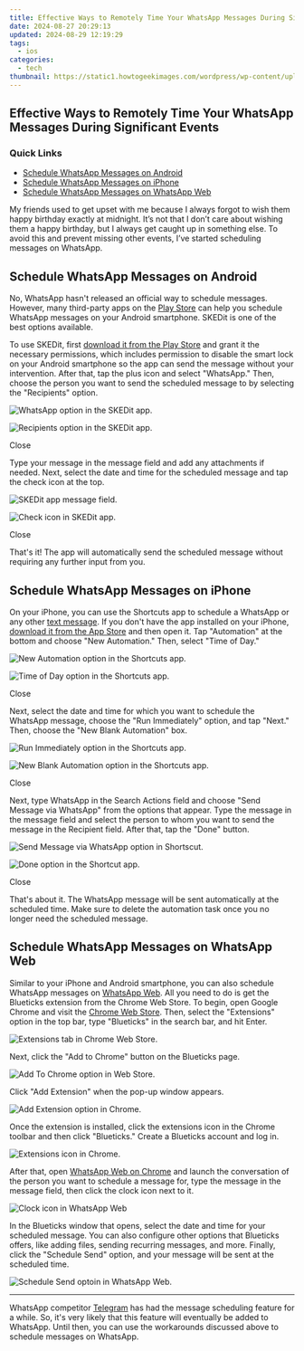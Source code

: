 ```yaml
---
title: Effective Ways to Remotely Time Your WhatsApp Messages During Significant Events
date: 2024-08-27 20:29:13
updated: 2024-08-29 12:19:29
tags:
  - ios
categories:
  - tech
thumbnail: https://static1.howtogeekimages.com/wordpress/wp-content/uploads/2024/07/a-hand-holding-a-calendar-and-the-whatsapp-icon.jpg
---
```


## Effective Ways to Remotely Time Your WhatsApp Messages During Significant Events

### Quick Links

* [Schedule WhatsApp Messages on Android](https://youtube-sure.techidaily.com/024-approved-toddler-tycoon-turned-teen-titan-the-income-of-a-kid-star/)
* [Schedule WhatsApp Messages on iPhone](https://discord-videos.techidaily.com/new-cutting-ties-in-cyberspace-an-exit-strategy-from-discords-for-2024/)
* [Schedule WhatsApp Messages on WhatsApp Web](https://fox-http.techidaily.com/in-2024-visual-learning-tips-for-video-editing-in-schools/)

 My friends used to get upset with me because I always forgot to wish them happy birthday exactly at midnight. It’s not that I don’t care about wishing them a happy birthday, but I always get caught up in something else. To avoid this and prevent missing other events, I’ve started scheduling messages on WhatsApp.

##  Schedule WhatsApp Messages on Android

 No, WhatsApp hasn't released an official way to schedule messages. However, many third-party apps on the [Play Store](https://win-answers.techidaily.com/enhancements-made-in-the-latest-fix-for-football-manager-2020-reliable-performance-guaranteed/) can help you schedule WhatsApp messages on your Android smartphone. SKEDit is one of the best options available.

 To use SKEDit, first [download it from the Play Store](https://www.anrdoezrs.net/links/3607085/type/dlg/sid/UUhtgUeUpU2004171/https://play.google.com/store/apps/details?id=com.codefish.sqedit&hl=en%5FUS) and grant it the necessary permissions, which includes permission to disable the smart lock on your Android smartphone so the app can send the message without your intervention. After that, tap the plus icon and select "WhatsApp." Then, choose the person you want to send the scheduled message to by selecting the "Recipients" option.

![WhatsApp option in the SKEDit app.](https://static1.howtogeekimages.com/wordpress/wp-content/uploads/2024/07/whatsapp-option-in-the-skedit-app.jpg) 

![Recipients option in the SKEDit app.](https://static1.howtogeekimages.com/wordpress/wp-content/uploads/2024/07/recipients-option-in-the-skedit-app.jpg) 

Close 

 Type your message in the message field and add any attachments if needed. Next, select the date and time for the scheduled message and tap the check icon at the top.

![SKEDit app message field.](https://static1.howtogeekimages.com/wordpress/wp-content/uploads/2024/07/skedit-app-message-field.jpg) 

![Check icon in SKEDit app.](https://static1.howtogeekimages.com/wordpress/wp-content/uploads/2024/07/check-icon-on-skedit-app.jpg) 

Close 

 That's it! The app will automatically send the scheduled message without requiring any further input from you.

##  Schedule WhatsApp Messages on iPhone

 On your iPhone, you can use the Shortcuts app to schedule a WhatsApp or any other [text message](https://facebook-video-footage.techidaily.com/updated-enhanced-engagement-with-effective-youtube-video-outros-strategies-for-2024/). If you don't have the app installed on your iPhone, [download it from the App Store](https://apps.apple.com/us/app/shortcuts/id915249334) and then open it. Tap "Automation" at the bottom and choose "New Automation." Then, select "Time of Day."

![New Automation option in the Shortcuts app.](https://static1.howtogeekimages.com/wordpress/wp-content/uploads/2024/07/new-automation-option-in-the-shortcuts-app.jpg) 

![Time of Day option in the Shortcuts app.](https://static1.howtogeekimages.com/wordpress/wp-content/uploads/2024/07/time-of-day-option-in-the-shortcuts-app.jpg) 

Close 

 Next, select the date and time for which you want to schedule the WhatsApp message, choose the "Run Immediately" option, and tap "Next." Then, choose the "New Blank Automation" box.

![Run Immediately option in the Shortcuts app.](https://static1.howtogeekimages.com/wordpress/wp-content/uploads/2024/07/run-immediately-option-in-the-shortcuts-app.jpg) 

![New Blank Automation option in the Shortcuts app.](https://static1.howtogeekimages.com/wordpress/wp-content/uploads/2024/07/new-blank-automation-option-in-the-shortcuts-app.jpg) 

Close 

 Next, type WhatsApp in the Search Actions field and choose "Send Message via WhatsApp" from the options that appear. Type the message in the message field and select the person to whom you want to send the message in the Recipient field. After that, tap the "Done" button.

![Send Message via WhatsApp  option in Shortscut.](https://static1.howtogeekimages.com/wordpress/wp-content/uploads/2024/07/send-message-via-whatsapp-option-in-shortscut.jpg) 

![Done option in the Shortcut app.](https://static1.howtogeekimages.com/wordpress/wp-content/uploads/2024/07/done-option-in-the-shortcut-app.jpg) 

Close 

 That's about it. The WhatsApp message will be sent automatically at the scheduled time. Make sure to delete the automation task once you no longer need the scheduled message.

##  Schedule WhatsApp Messages on WhatsApp Web

 Similar to your iPhone and Android smartphone, you can also schedule WhatsApp messages on [WhatsApp Web](https://fox-that.techidaily.com/dealing-with-iphone-x-troubles-heres-how-you-can-resolve-the-7-biggest-nuisances/). All you need to do is get the Blueticks extension from the Chrome Web Store. To begin, open Google Chrome and visit the [Chrome Web Store](https://chromewebstore.google.com/). Then, select the "Extensions" option in the top bar, type "Blueticks" in the search bar, and hit Enter.

![Extensions tab in Chrome Web Store.](https://static1.howtogeekimages.com/wordpress/wp-content/uploads/2024/07/extensions-tab-in-chrome-web-store.jpg) 

 Next, click the "Add to Chrome" button on the Blueticks page.

![Add To Chrome option in Web Store.](https://static1.howtogeekimages.com/wordpress/wp-content/uploads/2024/07/add-to-chrome-option-in-web-store.jpg) 

 Click "Add Extension" when the pop-up window appears.

![Add Extension option in Chrome.](https://static1.howtogeekimages.com/wordpress/wp-content/uploads/2024/07/add-extension-option-in-chrome.jpg) 

 Once the extension is installed, click the extensions icon in the Chrome toolbar and then click "Blueticks." Create a Blueticks account and log in.

![Extensions icon in Chrome.](https://static1.howtogeekimages.com/wordpress/wp-content/uploads/2024/07/extensions-icon-in-chrome.jpg) 

 After that, open [WhatsApp Web on Chrome](https://web.whatsapp.com/) and launch the conversation of the person you want to schedule a message for, type the message in the message field, then click the clock icon next to it.

![Clock icon in WhatsApp Web](https://static1.howtogeekimages.com/wordpress/wp-content/uploads/2024/07/clock-icon-in-whatsapp-web-1.jpg) 

 In the Blueticks window that opens, select the date and time for your scheduled message. You can also configure other options that Blueticks offers, like adding files, sending recurring messages, and more. Finally, click the "Schedule Send" option, and your message will be sent at the scheduled time.

![Schedule Send optoin in WhatsApp Web.](https://static1.howtogeekimages.com/wordpress/wp-content/uploads/2024/07/schedule-send-optoin-in-whatsapp-web.jpg) 

---

 WhatsApp competitor [Telegram](https://android-location-track.techidaily.com/in-2024-ways-to-stop-parent-tracking-your-realme-12plus-5g-drfone-by-drfone-virtual-android/) has had the message scheduling feature for a while. So, it's very likely that this feature will eventually be added to WhatsApp. Until then, you can use the workarounds discussed above to schedule messages on WhatsApp.

<ins class="adsbygoogle"
     style="display:block"
     data-ad-format="autorelaxed"
     data-ad-client="ca-pub-7571918770474297"
     data-ad-slot="1223367746"></ins>



<ins class="adsbygoogle"
     style="display:block"
     data-ad-client="ca-pub-7571918770474297"
     data-ad-slot="8358498916"
     data-ad-format="auto"
     data-full-width-responsive="true"></ins>
